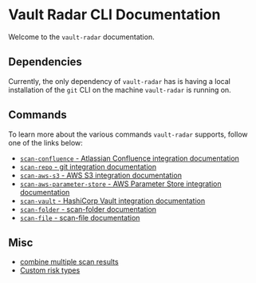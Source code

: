 # Vault Radar CLI Documentation

Welcome to the `vault-radar` documentation.

## Dependencies
Currently, the only dependency of `vault-radar` has is having a local installation of the `git` CLI on the machine `vault-radar` is running on.

## Commands
To learn more about the various commands `vault-radar` supports, follow one of the links below:

* [`scan-confluence` - Atlassian Confluence integration documentation](confluence.md)
* [`scan-repo` - git integration documentation](git.md)
* [`scan-aws-s3` - AWS S3 integration documentation](aws-s3.md)
* [`scan-aws-parameter-store` - AWS Parameter Store integration documentation](aws-parameter-store.md)
* [`scan-vault` - HashiCorp Vault integration documentation](vault.md)
* [`scan-folder` - scan-folder documentation](folder.md)
* [`scan-file` - scan-file documentation](file.md)

## Misc

* [combine multiple scan results](combine-multiple-scan-results.md)
* [Custom risk types](custom-risk-types.md) 